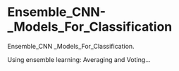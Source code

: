 # Ensemble_CNN-_Models_For_Classification
Ensemble_CNN _Models_For_Classification.

Using ensemble learning: Averaging and Voting...
